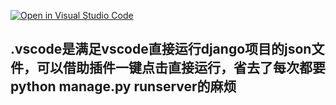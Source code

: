 [![Open in Visual Studio Code](https://classroom.github.com/assets/open-in-vscode-c66648af7eb3fe8bc4f294546bfd86ef473780cde1dea487d3c4ff354943c9ae.svg)](https://classroom.github.com/online_ide?assignment_repo_id=7618762&assignment_repo_type=AssignmentRepo)

## .vscode是满足vscode直接运行django项目的json文件，可以借助插件一键点击直接运行，省去了每次都要python manage.py runserver的麻烦

